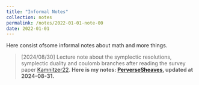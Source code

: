 ```yaml
---
title: "Informal Notes"
collection: notes
permalink: /notes/2022-01-01-note-00
date: 2022-01-01
---
```

Here consist ofsome informal notes about math and more things.

> [2024/08/30] Lecture note about the symplectic resolutions, symplectic duality and coulomb branches after reading the survey paper [Kamnitzer22](https://londmathsoc.onlinelibrary.wiley.com/doi/full/10.1112/blms.12711).
> **Here is my notes: [PerverseSheaves](https://dvlxlwz.github.io/files/PerverseSheaves.pdf), updated at 2024-08-31.**

>

